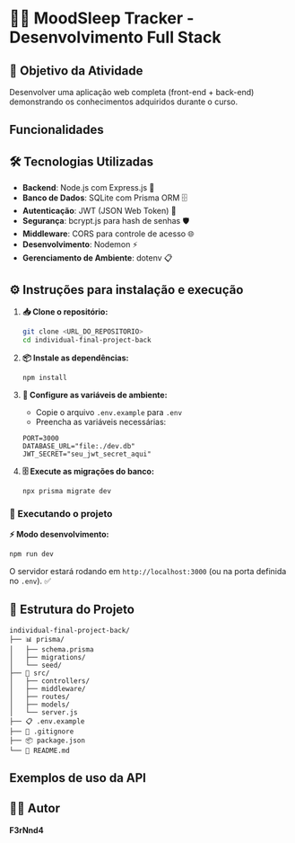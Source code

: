# 🌙✨ MoodSleep Tracker - Desenvolvimento Full Stack

## 🎯 Objetivo da Atividade

Desenvolver uma aplicação web completa (front-end + back-end) demonstrando os conhecimentos adquiridos durante o curso.

## Funcionalidades

## 🛠️ Tecnologias Utilizadas

- **Backend**: Node.js com Express.js 💚
- **Banco de Dados**: SQLite com Prisma ORM 🗄️
- **Autenticação**: JWT (JSON Web Token) 🔐
- **Segurança**: bcrypt.js para hash de senhas 🛡️
- **Middleware**: CORS para controle de acesso 🌐
- **Desenvolvimento**: Nodemon ⚡
- **Gerenciamento de Ambiente**: dotenv 📋

## ⚙️ Instruções para instalação e execução

1. **📥 Clone o repositório:**

   ```bash
   git clone <URL_DO_REPOSITORIO>
   cd individual-final-project-back
   ```

2. **📦 Instale as dependências:**

   ```bash
   npm install
   ```

3. **🔧 Configure as variáveis de ambiente:**

   - Copie o arquivo `.env.example` para `.env`
   - Preencha as variáveis necessárias:

   ```env
   PORT=3000
   DATABASE_URL="file:./dev.db"
   JWT_SECRET="seu_jwt_secret_aqui"
   ```

4. **🗄️ Execute as migrações do banco:**
   ```bash
   npx prisma migrate dev
   ```

### 🚀 Executando o projeto

**⚡ Modo desenvolvimento:**

```bash
npm run dev
```

O servidor estará rodando em `http://localhost:3000` (ou na porta definida no `.env`). ✅

## 📁 Estrutura do Projeto

```
individual-final-project-back/
├── 📊 prisma/
│   ├── schema.prisma
│   ├── migrations/
│   └── seed/
├── 📂 src/
│   ├── controllers/
│   ├── middleware/
│   ├── routes/
│   ├── models/
│   └── server.js
├── 📋 .env.example
├── 🚫 .gitignore
├── 📦 package.json
└── 📖 README.md
```

## Exemplos de uso da API

## 👨‍💻 Autor

**F3rNnd4**
